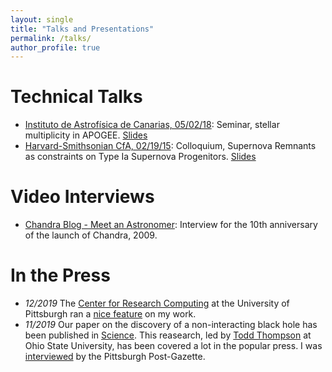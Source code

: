 ```yaml
---
layout: single
title: "Talks and Presentations"
permalink: /talks/
author_profile: true
---
```


# Technical Talks

* [Instituto de Astrofísica de Canarias, 05/02/18](https://www.youtube.com/watch?v=UHYRW30Sdzk): Seminar, stellar multiplicity in APOGEE. [Slides](/files/IAC_05_18.pdf)
* [Harvard-Smithsonian CfA, 02/19/15](https://www.youtube.com/watch?v=MH0EkOwfFYk&t=22s): Colloquium, Supernova Remnants as constraints on Type Ia Supernova Progenitors. [Slides](/files/Harvard_02_15_3.pdf)  

# Video Interviews

* [Chandra Blog - Meet an Astronomer](http://chandra.harvard.edu/blog/node/163): Interview for the 10th anniversary of the launch of Chandra, 2009.  

# In the Press

* *12/2019* The [Center for Research Computing](https://crc.pitt.edu/) at the University of Pittsburgh ran a [nice feature](https://crc.pitt.edu/Badenes_How_Stars_Explode_) on my work. 
* *11/2019* Our paper on the discovery of a non-interacting black hole has been published in [Science](https://science.sciencemag.org/content/366/6465/637.abstract). This reasearch, led by [Todd Thompson](http://www.astronomy.ohio-state.edu/~thompson/) at Ohio State University, has been covered a lot in the popular press. I was [interviewed](https://www.post-gazette.com/local/region/2019/11/01/Pitt-astrophysicist-helps-discover-small-known-black-hole/stories/201911010160) by the Pittsburgh Post-Gazette.

